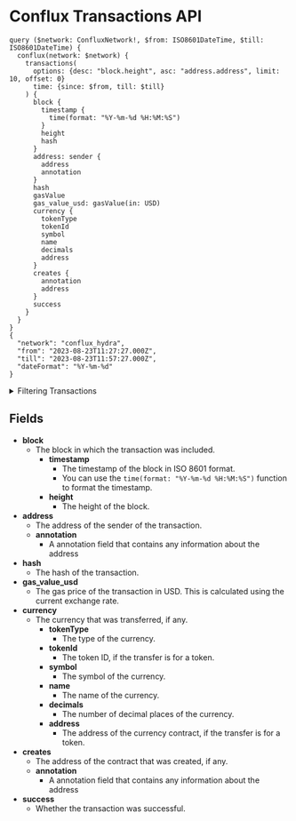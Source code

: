 # Conflux Transactions API

```
query ($network: ConfluxNetwork!, $from: ISO8601DateTime, $till: ISO8601DateTime) {
  conflux(network: $network) {
    transactions(
      options: {desc: "block.height", asc: "address.address", limit: 10, offset: 0}
      time: {since: $from, till: $till}
    ) {
      block {
        timestamp {
          time(format: "%Y-%m-%d %H:%M:%S")
        }
        height
        hash
      }
      address: sender {
        address
        annotation
      }
      hash
      gasValue
      gas_value_usd: gasValue(in: USD)
      currency {
        tokenType
        tokenId
        symbol
        name
        decimals
        address
      }
      creates {
        annotation
        address
      }
      success
    }
  }
}
{
  "network": "conflux_hydra",
  "from": "2023-08-23T11:27:27.000Z",
  "till": "2023-08-23T11:57:27.000Z",
  "dateFormat": "%Y-%m-%d"
}

```

<details><summary>Filtering Transactions</summary>

- **options**
  - **asc** or **desc** The field to sort the results by in ascending or descending
  - **limit** The maximum number of transactions to return.
  - **offset** The offset from the beginning of the results.
- **time** : A filter that can be used to select transactions created within a specified time range.
- **height**
  - The height of the block in which the transaction was included.
- **date**
  - The date of the transaction.
- **any** : A catch-all filter ( OR logic) that can be used to select transactions that match any of the other filters. This is useful if you want to combine multiple filters to narrow down the results.
- **success**
  - A boolean value indicating whether the transaction was successful.
- **scheduled**
  - A boolean value indicating whether the transaction was scheduled.
- **txIndex**
  - The transaction index in the block.
- **txHash**
  - The hash of the transaction.

</details>

## Fields

- **block**
  - The block in which the transaction was included.
    - **timestamp**
      - The timestamp of the block in ISO 8601 format.
      - You can use the `time(format: "%Y-%m-%d %H:%M:%S")` function to format the timestamp.
    - **height**
      - The height of the block.
- **address**
  - The address of the sender of the transaction.
  - **annotation**
    - A annotation field that contains any information about the address
- **hash**
  - The hash of the transaction.
- **gas_value_usd**
  - The gas price of the transaction in USD. This is calculated using the current exchange rate.
- **currency**
  - The currency that was transferred, if any.
    - **tokenType**
      - The type of the currency.
    - **tokenId**
      - The token ID, if the transfer is for a token.
    - **symbol**
      - The symbol of the currency.
    - **name**
      - The name of the currency.
    - **decimals**
      - The number of decimal places of the currency.
    - **address**
      - The address of the currency contract, if the transfer is for a token.
- **creates**
  - The address of the contract that was created, if any.
  - **annotation**
    - A annotation field that contains any information about the address
- **success**
  - Whether the transaction was successful.
